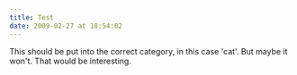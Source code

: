 ```yaml
---
title: Test
date: 2009-02-27 at 18:54:02
---
```


This should be put into the correct category, in this case 'cat'. But maybe it won't. That would be interesting.